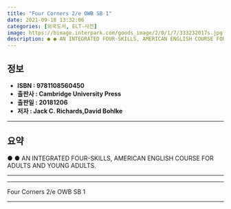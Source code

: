 ```yaml
---
title: "Four Corners 2/e OWB SB 1"
date: 2021-09-18 13:32:06
categories: [외국도서, ELT-사전]
image: https://bimage.interpark.com/goods_image/2/0/1/7/333232017s.jpg
description: ● ● AN INTEGRATED FOUR-SKILLS, AMERICAN ENGLISH COURSE FOR ADULTS AND YOUNG ADULTS.
---
```


## **정보**

- **ISBN : 9781108560450**
- **출판사 : Cambridge University Press**
- **출판일 : 20181206**
- **저자 : Jack C. Richards,David Bohlke**

------



## **요약**

●  ●  AN INTEGRATED FOUR-SKILLS, AMERICAN ENGLISH COURSE FOR ADULTS AND YOUNG ADULTS.

------



------


Four Corners 2/e OWB SB 1 

------


